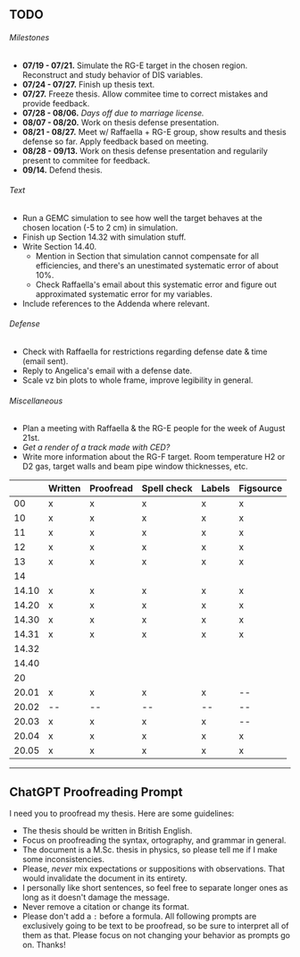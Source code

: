 ## TODO
###### Milestones
* **07/19 - 07/21.** Simulate the RG-E target in the chosen region. Reconstruct and study behavior of DIS variables.
* **07/24 - 07/27.** Finish up thesis text.
* **07/27.** Freeze thesis. Allow commitee time to correct mistakes and provide feedback.
* **07/28 - 08/06.** *Days off due to marriage license.*
* **08/07 - 08/20.** Work on thesis defense presentation.
* **08/21 - 08/27.** Meet w/ Raffaella + RG-E group, show results and thesis defense so far. Apply feedback based on meeting.
* **08/28 - 09/13.** Work on thesis defense presentation and regularily present to commitee for feedback.
* **09/14.** Defend thesis.

###### Text
* Run a GEMC simulation to see how well the target behaves at the chosen location (-5 to 2 cm) in simulation.
* Finish up Section 14.32 with simulation stuff.
* Write Section 14.40.
    * Mention in Section that simulation cannot compensate for all efficiencies, and there's an unestimated systematic error of about 10%.
    * Check Raffaella's email about this systematic error and figure out approximated systematic error for my variables.
* Include references to the Addenda where relevant.

###### Defense
* Check with Raffaella for restrictions regarding defense date & time (email sent).
* Reply to Angelica's email with a defense date.
* Scale vz bin plots to whole frame, improve legibility in general.

###### Miscellaneous
* Plan a meeting with Raffaella & the RG-E people for the week of August 21st.
* *Get a render of a track made with CED?*
* Write more information about the RG-F target. Room temperature H2 or D2 gas, target walls and beam pipe window thicknesses, etc.

|       | Written | Proofread | Spell check | Labels | Figsource |
|-------|---------|-----------|-------------|--------|-----------|
| 00    | x       | x         | x           | x      | x         |
| 10    | x       | x         | x           | x      | x         |
| 11    | x       | x         | x           | x      | x         |
| 12    | x       | x         | x           | x      | x         |
| 13    | x       | x         | x           | x      | x         |
| 14    |         |           |             |        |           |
| 14.10 | x       | x         | x           | x      | x         |
| 14.20 | x       | x         | x           | x      | x         |
| 14.30 | x       | x         | x           | x      | x         |
| 14.31 | x       | x         | x           | x      | x         |
| 14.32 |         |           |             |        |           |
| 14.40 |         |           |             |        |           |
| 20    |         |           |             |        |           |
| 20.01 | x       | x         | x           | x      | --        |
| 20.02 | --      | --        | --          | --     | --        |
| 20.03 | x       | x         | x           | x      | --        |
| 20.04 | x       | x         | x           | x      | x         |
| 20.05 | x       | x         | x           | x      | x         |

---
## ChatGPT Proofreading Prompt
I need you to proofread my thesis. Here are some guidelines:
* The thesis should be written in British English.
* Focus on proofreading the syntax, ortography, and grammar in general.
* The document is a M.Sc. thesis in physics, so please tell me if I make some inconsistencies.
* Please, *never* mix expectations or suppositions with observations. That would invalidate the document in its entirety.
* I personally like short sentences, so feel free to separate longer ones as long as it doesn't damage the message.
* Never remove a citation or change its format.
* Please don't add a `:` before a formula.
All following prompts are exclusively going to be text to be proofread, so be sure to interpret all of them as that.
Please focus on not changing your behavior as prompts go on. Thanks!
